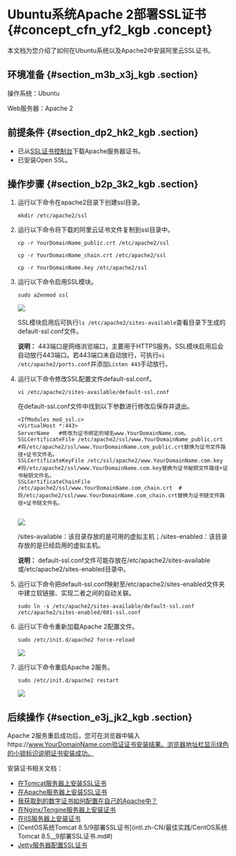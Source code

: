 # Ubuntu系统Apache 2部署SSL证书 {#concept_cfn_yf2_kgb .concept}

本文档为您介绍了如何在Ubuntu系统以及Apache2中安装阿里云SSL证书。

## 环境准备 {#section_m3b_x3j_kgb .section}

操作系统：Ubuntu

Web服务器：Apache 2

## 前提条件 {#section_dp2_hk2_kgb .section}

-   已从[SSL证书控制台](https://yundunnext.console.aliyun.com/?p=cas#/overview/cn-hangzhou)下载Apache服务器证书。
-   已安装Open SSL。

## 操作步骤 {#section_b2p_3k2_kgb .section}

1.  运行以下命令在apache2目录下创建ssl目录。

    ``` {#codeblock_zar_o4i_kxn}
    mkdir /etc/apache2/ssl
    ```

2.  运行以下命令将下载的阿里云证书文件复制到ssl目录中。

    ``` {#codeblock_bmb_kug_fw5}
    cp -r YourDomainName_public.crt /etc/apache2/ssl
    ```

    ``` {#codeblock_f9k_47o_ixa}
    cp -r YourDomainName_chain.crt /etc/apache2/ssl
    ```

    ``` {#codeblock_4py_zxp_p3s}
    cp -r YourDomainName.key /etc/apache2/ssl
    ```

3.  运行以下命令启用SSL模块。

    ``` {#codeblock_cek_fl1_wqf}
    sudo a2enmod ssl
    ```

    ![](http://static-aliyun-doc.oss-cn-hangzhou.aliyuncs.com/assets/img/93419/155983836736989_zh-CN.png)

    SSL模块启用后可执行`ls /etc/apache2/sites-available`查看目录下生成的default-ssl.conf文件。

    **说明：** 443端口是网络浏览端口，主要用于HTTPS服务。SSL模块启用后会自动放行443端口。若443端口未自动放行，可执行`vi /etc/apache2/ports.conf`并添加`Listen 443`手动放行。

4.  运行以下命令修改SSL配置文件default-ssl.conf。

    ``` {#codeblock_jsm_eeb_lv1}
    vi /etc/apache2/sites-available/default-ssl.conf
    ```

    在default-ssl.conf文件中找到以下参数进行修改后保存并退出。

    ``` {#codeblock_kza_axj_m73 .language-javascript}
    <IfModules mod_ssl.c>
    <VirtualHost *:443>  
    ServerName   #修改为证书绑定的域名www.YourDomainName.com。
    SSLCertificateFile /etc/apache2/ssl/www.YourDomainName_public.crt   #将/etc/apache2/ssl/www.YourDomainName.com_public.crt替换为证书文件路径+证书文件名。
    SSLCertificateKeyFile /etc/ssl/apache2/www.YourDomainName.com.key   #将/etc/apache2/ssl/www.YourDomainName.com.key替换为证书秘钥文件路径+证书秘钥文件名。
    SSLCertificateChainFile /etc/apache2/ssl/www.YourDomainName.com_chain.crt  #将/etc/apache2/ssl/www.YourDomainName.com_chain.crt替换为证书链文件路径+证书链文件名。
    						
    ```

    ![](http://static-aliyun-doc.oss-cn-hangzhou.aliyuncs.com/assets/img/93419/155983836736991_zh-CN.png)

    /sites-available：该目录存放的是可用的虚拟主机；/sites-enabled：该目录存放的是已经启用的虚拟主机。

    **说明：** default-ssl.conf文件可能存放在/etc/apache2/sites-available或/etc/apache2/sites-enabled目录中。

5.  运行以下命令把default-ssl.conf映射至/etc/apache2/sites-enabled文件夹中建立软链接、实现二者之间的自动关联。

    ``` {#codeblock_yiu_5sf_pz1}
    sudo ln -s /etc/apache2/sites-available/default-ssl.conf /etc/apache2/sites-enabled/001-ssl.conf
    ```

6.  运行以下命令重新加载Apache 2配置文件。

    ``` {#codeblock_a6z_6jp_zid}
    sudo /etc/init.d/apache2 force-reload
    ```

    ![](http://static-aliyun-doc.oss-cn-hangzhou.aliyuncs.com/assets/img/93419/155983836736992_zh-CN.png)

7.  运行以下命令重启Apache 2服务。

    ``` {#codeblock_0pl_duv_m3d}
    sudo /etc/init.d/apache2 restart
    ```

    ![](http://static-aliyun-doc.oss-cn-hangzhou.aliyuncs.com/assets/img/93419/155983836736993_zh-CN.png)


## 后续操作 {#section_e3j_jk2_kgb .section}

Apache 2服务重启成功后，您可在浏览器中输入https://www.YourDomainName.com验证证书安装结果。浏览器地址栏显示绿色的小锁标识说明证书安装成功。

安装证书相关文档：

-   [在Tomcat服务器上安装SSL证书](../../../../intl.zh-CN/用户指南/下载证书并安装到其他服务器/Tomcat服务器安装SSL证书/安装PFX格式证书.md#)
-   [在Apache服务器上安装SSL证书](../../../../intl.zh-CN/用户指南/下载证书并安装到其他服务器/在Apache服务器上安装SSL证书.md#)
-   [我获取到的数字证书如何配置在自己的Apache中？](../../../../intl.zh-CN/常见问题/常见问题/我获取到的数字证书如何配置在自己的Apache中？.md#)
-   [在Nginx/Tengine服务器上安装证书](../../../../intl.zh-CN/用户指南/下载证书并安装到其他服务器/在Nginx__Tengine服务器上安装证书.md#)
-   [在IIS服务器上安装证书](../../../../intl.zh-CN/用户指南/下载证书并安装到其他服务器/在IIS服务器上安装证书.md#)
-   [CentOS系统Tomcat 8.5/9部署SSL证书](intl.zh-CN/最佳实践/CentOS系统Tomcat 8.5__9部署SSL证书.md#)
-   [Jetty服务器配置SSL证书](../../../../intl.zh-CN/常见问题/常见问题/Jetty服务器配置SSL证书.md#)

